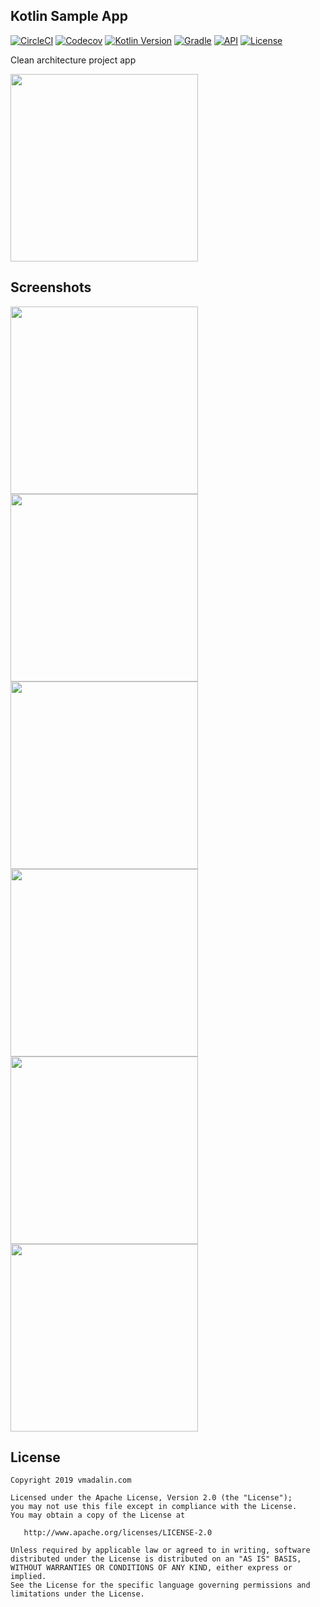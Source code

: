 ## Kotlin Sample App
[![CircleCI](https://circleci.com/gh/VMadalin/kotlin-sample-app/tree/master.svg?style=shield)](https://circleci.com/gh/VMadalin/kotlin-sample-app/tree/master)
[![Codecov](https://codecov.io/gh/VMadalin/kotlin-sample-app/coverage.svg)](https://codecov.io/gh/VMadalin/kotlin-sample-app)
[![Kotlin Version](https://img.shields.io/badge/kotlin-1.3.41-blue.svg)](http://kotlinlang.org/)
[![Gradle](https://lv.binarybabel.org/catalog-api/gradle/latest.svg)](https://lv.binarybabel.org/catalog/gradle/latest)
[![API](https://img.shields.io/badge/API-21%2B-blue.svg?style=flat)](https://android-arsenal.com/api?level=21)
[![License](https://img.shields.io/badge/License-Apache%202.0-lightgrey.svg)](http://www.apache.org/licenses/LICENSE-2.0)

Clean architecture project app

<img src="screenshots/demo/demo.gif" width="300">

## Screenshots

<img src="screenshots/phone/light_mode_characters_list.png" width="300">
<img src="screenshots/phone/light_mode_characters_favorite.png" width="300">
<img src="screenshots/phone/light_mode_character_detail.png" width="300">

<img src="screenshots/phone/dark_mode_characters_list.png" width="300">
<img src="screenshots/phone/dark_mode_characters_favorite.png" width="300">
<img src="screenshots/phone/dark_mode_character_detail.png" width="300">

## License
    Copyright 2019 vmadalin.com

    Licensed under the Apache License, Version 2.0 (the "License");
    you may not use this file except in compliance with the License.
    You may obtain a copy of the License at

       http://www.apache.org/licenses/LICENSE-2.0

    Unless required by applicable law or agreed to in writing, software
    distributed under the License is distributed on an "AS IS" BASIS,
    WITHOUT WARRANTIES OR CONDITIONS OF ANY KIND, either express or implied.
    See the License for the specific language governing permissions and
    limitations under the License.
